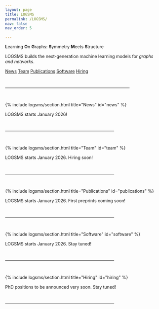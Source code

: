 ```yaml
---
layout: page
title: LOGSMS
permalink: /LOGSMS/
nav: false
nav_order: 5

---
```


<!-- HERO BLOCK — the introductory section of the page -->
<div class="logsms-hero">

  <!-- Short tagline -->
  <p class="subtitle">
    <b>L</b>earning <b>O</b>n <b>G</b>raphs: <b>S</b>ymmetry <b>M</b>eets <b>S</b>tructure
  </p>

  <!-- One-paragraph description -->
  <p class="subdesc">
    LOGSMS builds the next-generation machine learning models for <i>graphs and networks</i>. 
  </p>

  <!-- Call-to-action buttons -->
  <p class="cta-row">
    <a class="btn-ghost" href="#news">News</a>
    <a class="btn-ghost" href="#team">Team</a>
    <a class="btn-ghost" href="#publications">Publications</a>
    <a class="btn-ghost" href="#software">Software</a>
    <a class="btn-ghost" href="#hiring">Hiring</a>
  </p>
</div>

<br>
<hr align="left" width="80%">
<br>

{% include logsms/section.html title="News" id="news" %}

<p>LOGSMS starts January 2026!</p>
<br>
<hr align="left" width="70%">
<br>

{% include logsms/section.html title="Team" id="team" %}

<p>LOGSMS starts January 2026. Hiring soon!</p>
<br>
<hr align="left" width="70%">
<br>

{% include logsms/section.html title="Publications" id="publications" %}
 
<p>LOGSMS starts January 2026. First preprints coming soon!</p>
<br>
<hr align="left" width="70%">
<br>

{% include logsms/section.html title="Software" id="software" %}

<p>LOGSMS starts January 2026. Stay tuned!</p>
<br>
<hr align="left" width="70%">
<br>

{% include logsms/section.html title="Hiring" id="hiring" %}

<p>PhD positions to be announced very soon. Stay tuned! </p>


<br>
<hr align="left" width="70%">
<br>

